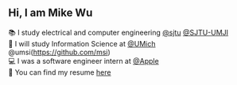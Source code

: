 ## Hi, I am Mike Wu

📚  I study electrical and computer engineering [@sjtu](https://github.com/sjtu) [@SJTU-UMJI](https://github.com/SJTU-UMJI) \
📖  I will study Information Science at [@UMich](https://github.com/umich) @umsi(https://github.com/msi) \
💻  I was a software engineer intern at [@Apple](https://github.com/apple) \
📃  You can find my resume [here](http://jiayao.me/Jiayao_Wu_Resume.pdf)
